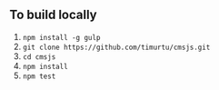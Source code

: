 

## To build locally
1. `npm install -g gulp`
1. `git clone https://github.com/timurtu/cmsjs.git`
1. `cd cmsjs`
1. `npm install`
1. `npm test`
